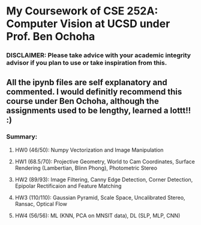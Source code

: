 # __My Coursework of CSE 252A: Computer Vision at UCSD under Prof. Ben Ochoha__



### DISCLAIMER: Please take advice with your academic integrity advisor if you plan to use or take inspiration from this.



## All the ipynb files are self explanatory and commented. I would definitly recommend this course under Ben Ochoha, although the assignments used to be lengthy, learned a lottt!! :)

### Summary:

1) HW0 (46/50): Numpy Vectorization and Image Manipulation

2) HW1 (68.5/70): Projective Geometry, World to Cam Coordinates, Surface Rendering (Lambertian, Blinn Phong), Photometric Stereo

3) HW2 (89/93): Image Filtering, Canny Edge Detection, Corner Detection, Epipolar Rectificaion and Feature Matching

4) HW3 (110/110): Gaussian Pyramid, Scale Space, Uncalibrated Stereo, Ransac, Optical Flow

5) HW4 (56/56): ML (KNN, PCA on MNSIT data), DL (SLP, MLP, CNN)





